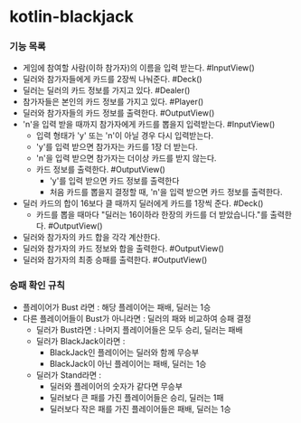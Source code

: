 # kotlin-blackjack

### 기능 목록

- 게임에 참여할 사람(이하 참가자)의 이름을 입력 받는다. #InputView()
- 딜러와 참가자들에게 카드를 2장씩 나눠준다. #Deck()
- 딜러는 딜러의 카드 정보를 가지고 있다. #Dealer()
- 참가자들은 본인의 카드 정보를 가지고 있다. #Player()
- 딜러와 참가자들의 카드 정보를 출력한다. #OutputView()
- 'n'을 입력 받을 때까지 참가자에게 카드를 뽑을지 입력받는다. #InputView()
    - 입력 형태가 'y' 또는 'n'이 아닐 경우 다시 입력받는다.
    - 'y'를 입력 받으면 참가자는 카드를 1장 더 받는다. 
    - 'n'을 입력 받으면 참가자는 더이상 카드를 받지 않는다.
    - 카드 정보를 출력한다. #OutputView()
        - 'y'를 입력 받으면 카드 정보를 출력한다
        - 처음 카드를 뽑을지 결정할 때, 'n'을 입력 받으면 카드 정보를 출력한다.
- 딜러 카드의 합이 16보다 클 때까지 딜러에게 카드를 1장씩 준다. #Deck()
    - 카드를 뽑을 때마다 "딜러는 16이하라 한장의 카드를 더 받았습니다."를 출력한다. #OutputView()
- 딜러와 참가자의 카드 합을 각각 계산한다.
- 딜러와 참가자의 카드 정보와 합을 출력한다. #OutputView()
- 딜러와 참가자의 최종 승패를 출력한다. #OutputView()

### 승패 확인 규칙
- 플레이어가 Bust 라면 : 해당 플레이어는 패배, 딜러는 1승
- 다른 플레이어들이 Bust가 아니라면 : 딜러의 패와 비교하여 승패 결정
  - 딜러가 Bust라면 : 나머지 플레이어들은 모두 승리, 딜러는 패배
  - 딜러가 BlackJack이라면 :
    - BlackJack인 플레이어는 딜러와 함께 무승부
    - BlackJack이 아닌 플레이어는 패배, 딜러는 1승
  - 딜러가 Stand라면 :
    - 딜러와 플레이어의 숫자가 같다면 무승부
    - 딜러보다 큰 패를 가진 플레이어들은 승리, 딜러는 1패
    - 딜러보다 작은 패를 가진 플레이어들은 패배, 딜러는 1승
